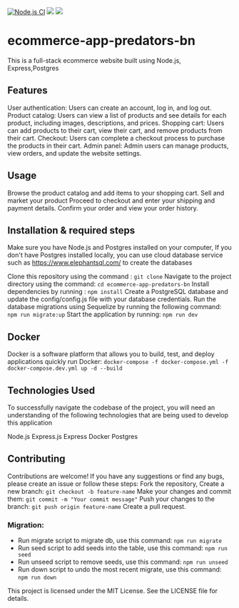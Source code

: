 [![Node.js CI](https://github.com/atlp-rwanda/ecommerce-app-predators-bn/actions/workflows/node.js.yml/badge.svg)](https://github.com/atlp-rwanda/ecommerce-app-predators-bn/actions/workflows/node.js.yml)
<a href="https://codeclimate.com/github/atlp-rwanda/ecommerce-app-predators-bn/maintainability"><img src="https://api.codeclimate.com/v1/badges/f43b1bf0f2429d8e6ad6/maintainability" /></a>
 <a href="https://codeclimate.com/github/atlp-rwanda/ecommerce-app-predators-bn/test_coverage"><img src="https://api.codeclimate.com/v1/badges/f43b1bf0f2429d8e6ad6/test_coverage" /></a>
# ecommerce-app-predators-bn

This is a full-stack ecommerce website built using Node.js, Express,Postgres

## Features
User authentication: Users can create an account, log in, and log out.
Product catalog: Users can view a list of products and see details for each product,
 including images, descriptions, and prices.
Shopping cart: Users can add products to their cart, view their cart, and remove products from their cart.
Checkout: Users can complete a checkout process to purchase the products in their cart.
Admin panel: Admin users can manage products, view orders, and update the website settings.



## Usage
Browse the product catalog and add items to your shopping cart.
Sell and market your product
Proceed to checkout and enter your shipping and payment details.
Confirm your order and view your order history.

## Installation & required steps

Make sure you have Node.js and Postgres installed on your computer, If you don't have Postgres installed locally,
you can use cloud database service such as https://www.elephantsql.com/ to create the databases

Clone this repository using the command : `git clone`
Navigate to the project directory using the command: `cd ecommerce-app-predators-bn`
Install dependencies by running : `npm install`
Create a PostgreSQL database and update the config/config.js file with your database credentials.
Run the database migrations using Sequelize by running the following command: `npm run migrate:up`
Start the application by running: `npm run dev` 

## Docker
Docker is a software platform that allows you to build, test, and deploy applications quickly
run Docker: `docker-compose -f docker-compose.yml -f docker-compose.dev.yml up -d --build`



## Technologies Used
To successfully navigate the codebase of the project, you will need an understanding of the following technologies that are being used to develop this application

Node.js
Express.js
Express
Docker
Postgres

## Contributing

Contributions are welcome! If you have any suggestions or find any bugs, please create an issue or follow these steps:
Fork the repository,
Create a new branch: `git checkout -b feature-name`
Make your changes and commit them: `git commit -m "Your commit message"`
Push your changes to the branch: `git push origin feature-name`
Create a pull request.

### Migration:
- Run migrate script to migrate db, use this command: `npm run migrate`
- Run seed script to add seeds into the table, use this command: `npm run seed`
- Run unseed script to remove seeds, use this command: `npm run unseed`
- Run down script to undo the most recent migrate, use this command: `npm run down`


This project is licensed under the MIT License. See the LICENSE file for details.

